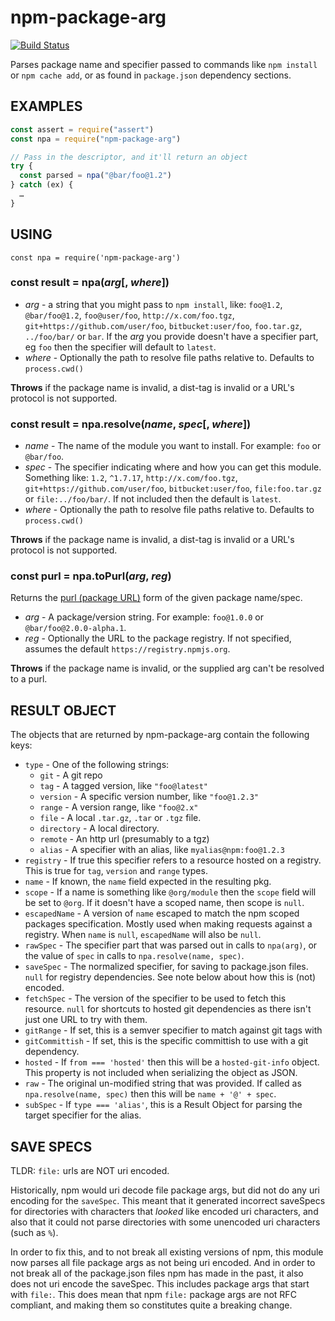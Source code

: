 # npm-package-arg

[![Build Status](https://img.shields.io/github/actions/workflow/status/npm/npm-package-arg/ci.yml?branch=main)](https://github.com/npm/npm-package-arg)

Parses package name and specifier passed to commands like `npm install` or
`npm cache add`, or as found in `package.json` dependency sections.

## EXAMPLES

```javascript
const assert = require("assert")
const npa = require("npm-package-arg")

// Pass in the descriptor, and it'll return an object
try {
  const parsed = npa("@bar/foo@1.2")
} catch (ex) {
  …
}
```

## USING

`const npa = require('npm-package-arg')`

### const result = npa(*arg*[, *where*])

* *arg* - a string that you might pass to `npm install`, like:
`foo@1.2`, `@bar/foo@1.2`, `foo@user/foo`, `http://x.com/foo.tgz`,
`git+https://github.com/user/foo`, `bitbucket:user/foo`, `foo.tar.gz`,
`../foo/bar/` or `bar`.  If the *arg* you provide doesn't have a specifier
part, eg `foo` then the specifier will default to `latest`.
* *where* - Optionally the path to resolve file paths relative to. Defaults to `process.cwd()`

**Throws** if the package name is invalid, a dist-tag is invalid or a URL's protocol is not supported.

### const result = npa.resolve(*name*, *spec*[, *where*])

* *name* - The name of the module you want to install. For example: `foo` or `@bar/foo`.
* *spec* - The specifier indicating where and how you can get this module. Something like:
`1.2`, `^1.7.17`, `http://x.com/foo.tgz`, `git+https://github.com/user/foo`,
`bitbucket:user/foo`, `file:foo.tar.gz` or `file:../foo/bar/`.  If not
included then the default is `latest`.
* *where* - Optionally the path to resolve file paths relative to. Defaults to `process.cwd()`

**Throws** if the package name is invalid, a dist-tag is invalid or a URL's protocol is not supported.

### const purl = npa.toPurl(*arg*, *reg*)

Returns the [purl (package URL)](https://github.com/package-url/purl-spec) form of the given package name/spec.

* *arg* - A package/version string. For example: `foo@1.0.0` or `@bar/foo@2.0.0-alpha.1`.
* *reg* - Optionally the URL to the package registry. If not specified, assumes the default
`https://registry.npmjs.org`.

**Throws** if the package name is invalid, or the supplied arg can't be resolved to a purl.

## RESULT OBJECT

The objects that are returned by npm-package-arg contain the following
keys:

* `type` - One of the following strings:
  * `git` - A git repo
  * `tag` - A tagged version, like `"foo@latest"`
  * `version` - A specific version number, like `"foo@1.2.3"`
  * `range` - A version range, like `"foo@2.x"`
  * `file` - A local `.tar.gz`, `.tar` or `.tgz` file.
  * `directory` - A local directory.
  * `remote` - An http url (presumably to a tgz)
  * `alias` - A specifier with an alias, like `myalias@npm:foo@1.2.3`
* `registry` - If true this specifier refers to a resource hosted on a
  registry.  This is true for `tag`, `version` and `range` types.
* `name` - If known, the `name` field expected in the resulting pkg.
* `scope` - If a name is something like `@org/module` then the `scope`
  field will be set to `@org`.  If it doesn't have a scoped name, then
  scope is `null`.
* `escapedName` - A version of `name` escaped to match the npm scoped packages
  specification. Mostly used when making requests against a registry. When
  `name` is `null`, `escapedName` will also be `null`.
* `rawSpec` - The specifier part that was parsed out in calls to `npa(arg)`,
  or the value of `spec` in calls to `npa.resolve(name, spec)`.
* `saveSpec` - The normalized specifier, for saving to package.json files.
  `null` for registry dependencies. See note below about how this is (not) encoded.
* `fetchSpec` - The version of the specifier to be used to fetch this
  resource.  `null` for shortcuts to hosted git dependencies as there isn't
  just one URL to try with them.
* `gitRange` - If set, this is a semver specifier to match against git tags with
* `gitCommittish` - If set, this is the specific committish to use with a git dependency.
* `hosted` - If `from === 'hosted'` then this will be a `hosted-git-info`
  object. This property is not included when serializing the object as
  JSON.
* `raw` - The original un-modified string that was provided.  If called as
  `npa.resolve(name, spec)` then this will be `name + '@' + spec`.
* `subSpec` - If `type === 'alias'`, this is a Result Object for parsing the
  target specifier for the alias.

## SAVE SPECS

TLDR: `file:` urls are NOT uri encoded.

Historically, npm would uri decode file package args, but did not do any uri encoding for the `saveSpec`.  This meant that it generated incorrect saveSpecs for directories with characters that *looked* like encoded uri characters, and also that it could not parse directories with some unencoded uri characters (such as `%`).

In order to fix this, and to not break all existing versions of npm, this module now parses all file package args as not being uri encoded. And in order to not break all of the package.json files npm has made in the past,  it also does not uri encode the saveSpec.  This includes package args that start with `file:`.  This does mean that npm `file:` package args are not RFC compliant, and making them so constitutes quite a breaking change.
